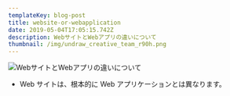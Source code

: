 ```yaml
---
templateKey: blog-post
title: website-or-webapplication
date: 2019-05-04T17:05:15.742Z
description: WebサイトとWebアプリの違いについて
thumbnail: /img/undraw_creative_team_r90h.png
---
```

![WebサイトとWebアプリの違いについて](/img/undraw_creative_team_r90h.png "WebサイトとWebアプリの違いについて")

- Web サイトは、根本的に Web アプリケーションとは異なります。
